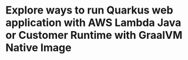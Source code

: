 # Explore ways to run Quarkus web application with AWS Lambda Java or Customer Runtime with GraalVM Native Image  

